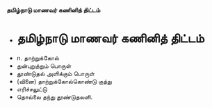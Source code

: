 **தமிழ்நாடு மாணவர் கணினித் திட்டம்**
- # தமிழ்நாடு மாணவர் கணினித் திட்டம்
- n. தாற்றுக்கோல்
- துன்புறுத்தும் பொருள்
- தூண்டுதல் அளிக்கும் பொருள்
- (வினை) தாற்றுக்கோல்கொண்டு குத்து
- எரிச்சலுட்டு
- தொல்லை தந்து தூண்டுதலளி.

